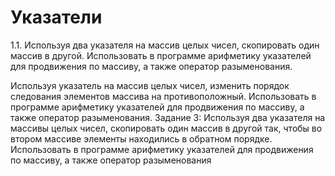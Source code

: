 # Указатели

1.1. Используя два указателя на массив целых чисел, скопировать один массив в другой.
Использовать в программе арифметику указателей для продвижения по массиву, а также
оператор разыменования.


Используя указатель на массив целых чисел, изменить порядок следования элементов массива
на противоположный.
Использовать в программе арифметику указателей для продвижения по массиву, а также
оператор разыменования.
Задание 3:
Используя два указателя на массивы целых чисел, скопировать один массив в другой так, чтобы
во втором массиве элементы находились в обратном порядке.
Использовать в программе арифметику указателей для продвижения по массиву, а также
оператор разыменования
